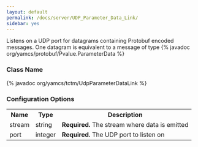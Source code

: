 ```yaml
---
layout: default
permalink: /docs/server/UDP_Parameter_Data_Link/
sidebar: yes
---
```


Listens on a UDP port for datagrams containing Protobuf encoded messages. One datagram is equivalent to a message of
type {% javadoc org/yamcs/protobuf/Pvalue.ParameterData %}

### Class Name
{% javadoc org/yamcs/tctm/UdpParameterDataLink %}

### Configuration Options

<table class="inline">
  <tr>
    <th>Name</th>
    <th>Type</th>
    <th>Description</th>
  </tr>
  <tr>
    <td class="code">stream</td>
    <td class="code">string</td>
    <td><b>Required.</b> The stream where data is emitted</td>
  </tr>
  <tr>
    <td class="code">port</td>
    <td class="code">integer</td>
    <td><b>Required.</b> The UDP port to listen on</td>
  </tr>
</table>
